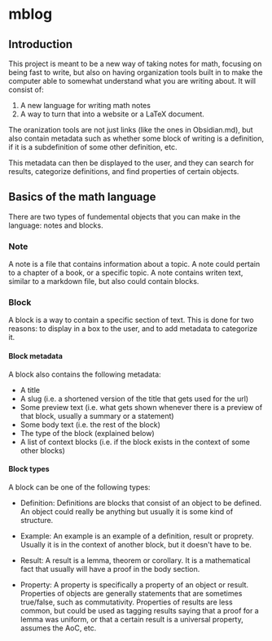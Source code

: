 # mblog

## Introduction
This project is meant to be a new way of taking notes for math, focusing on being fast to write, but also on having organization tools built in to make the computer able to somewhat understand what you are writing about. 
It will consist of:
1) A new language for writing math notes
2) A way to turn that into a website or a LaTeX document.

The oranization tools are not just links (like the ones in Obsidian.md), but also contain metadata such as whether some block of writing is a definition, if it is a subdefinition of some other definition, etc.

This metadata can then be displayed to the user, and they can search for results, categorize definitions, and find properties of certain objects.

## Basics of the math language
There are two types of fundemental objects that you can make in the language: notes and blocks. 
### Note
A note is a file that contains information about a topic. A note could pertain to a chapter of a book, or a specific topic. A note contains writen text, similar to a markdown file, but also could contain blocks. 

### Block
A block is a way to contain a specific section of text. This is done for two reasons: to display in a box to the user, and to add metadata to categorize it. 

#### Block metadata
A block also contains the following metadata:
- A title
- A slug (i.e. a shortened version of the title that gets used for the url)
- Some preview text (i.e. what gets shown whenever there is a preview of that block, usually a summary or a statement)
- Some body text (i.e. the rest of the block)
- The type of the block (explained below)
- A list of context blocks (i.e. if the block exists in the context of some other blocks)


#### Block types
A block can be one of the following types:
- Definition: Definitions are blocks that consist of an object to be defined. An object could really be anything but usually it is some kind of structure. 

- Example: An example is an example of a definition, result or proprety. Usually it is in the context of another block, but it doesn't have to be.

- Result: A result is a lemma, theorem or corollary. It is a mathematical fact that usually will have a proof in the body section.

- Property: A property is specifically a property of an object or result. Properties of objects are generally statements that are sometimes true/false, such as commutativity. 
Properties of results are less common, but could be used as tagging results saying that a proof for a lemma was uniform, or that a certain result is a universal property, assumes the AoC, etc.
